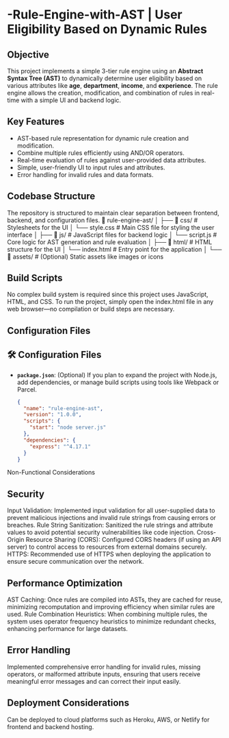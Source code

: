 # -Rule-Engine-with-AST  | User Eligibility Based on Dynamic Rules

## Objective
This project implements a simple 3-tier rule engine using an **Abstract Syntax Tree (AST)** to dynamically determine user eligibility based on various attributes like **age**, **department**, **income**, and **experience**. The rule engine allows the creation, modification, and combination of rules in real-time with a simple UI and backend logic.

## Key Features
- AST-based rule representation for dynamic rule creation and modification.
- Combine multiple rules efficiently using AND/OR operators.
- Real-time evaluation of rules against user-provided data attributes.
- Simple, user-friendly UI to input rules and attributes.
- Error handling for invalid rules and data formats.

##  Codebase Structure
The repository is structured to maintain clear separation between frontend, backend, and configuration files.
📁 rule-engine-ast/
│
├── 📁 css/                    # Stylesheets for the UI
│   └── style.css              # Main CSS file for styling the user interface
│
├── 📁 js/                     # JavaScript files for backend logic
│   └── script.js              # Core logic for AST generation and rule evaluation
│
├── 📁 html/                   # HTML structure for the UI
│   └── index.html             # Entry point for the application
│
└── 📁 assets/                 # (Optional) Static assets like images or icons

## Build Scripts
No complex build system is required since this project uses  JavaScript, HTML, and CSS.
To run the project, simply open the index.html file in any web browser—no compilation or build steps are necessary.

## Configuration Files
## 🛠️ Configuration Files
- **`package.json`**: (Optional) If you plan to expand the project with Node.js, add dependencies, or manage build scripts using tools like Webpack or Parcel.
   ```json
   {
     "name": "rule-engine-ast",
     "version": "1.0.0",
     "scripts": {
       "start": "node server.js"
     },
     "dependencies": {
       "express": "^4.17.1"
     }
   }

Non-Functional Considerations
## Security
Input Validation: Implemented input validation for all user-supplied data to prevent malicious injections and invalid rule strings from causing errors or breaches.
Rule String Sanitization: Sanitized the rule strings and attribute values to avoid potential security vulnerabilities like code injection.
Cross-Origin Resource Sharing (CORS): Configured CORS headers (if using an API server) to control access to resources from external domains securely.
HTTPS: Recommended use of HTTPS when deploying the application to ensure secure communication over the network.

## Performance Optimization
AST Caching: Once rules are compiled into ASTs, they are cached for reuse, minimizing recomputation and improving efficiency when similar rules are used.
Rule Combination Heuristics: When combining multiple rules, the system uses operator frequency heuristics to minimize redundant checks, enhancing performance for large datasets.
## Error Handling
Implemented comprehensive error handling for invalid rules, missing operators, or malformed attribute inputs, ensuring that users receive meaningful error messages and can correct their input easily.
##  Deployment Considerations
Can be deployed to cloud platforms such as Heroku, AWS, or Netlify for frontend and backend hosting.

